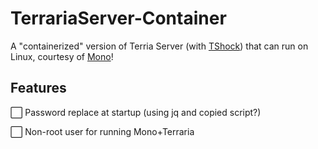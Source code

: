 # TerrariaServer-Container

A "containerized" version of Terria Server (with [TShock](https://tshock.co/xf/index.php)) that can run on Linux, courtesy of [Mono](https://www.mono-project.com/)!

## Features

⬜ Password replace at startup (using jq and copied script?)

⬜ Non-root user for running Mono+Terraria